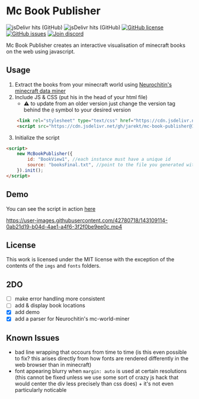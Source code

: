 # Mc Book Publisher
![jsDelivr hits (GitHub)](https://img.shields.io/jsdelivr/gh/hm/jarekt/mc-book-publisher)
![jsDelivr hits (GitHub)](https://img.shields.io/jsdelivr/gh/hy/jarekt/mc-book-publisher)
[![GitHub license](https://img.shields.io/github/license/jarekt/mc-book-publisher)](https://github.com/jarekt/mc-book-publisher/blob/main/LICENSE)
[![GitHub issues](https://img.shields.io/github/issues/jarekt/mc-book-publisher)](https://github.com/jarekt/mc-book-publisher/issues)
[![Join discord](https://img.shields.io/badge/chat-on%20discord-%237289da)](https://discord.gg/2uYF7qG)

Mc Book Publisher creates an interactive visualisation of minecraft books on the web using javascript. 

## Usage
1. Extract the books from your minecraft world using [Neurochitin's minecraft data miner](https://gitlab.com/Neurochitin/mc-world-miner)
2. Include JS & CSS (put his in the head of your html file)  
    * ⚠️ to update from an older version just change the version tag behind the `@` symbol to your desired version
```html
    <link rel="stylesheet" type="text/css" href="https://cdn.jsdelivr.net/gh/jarekt/mc-book-publisher@1.0.2/src/bookPublisher.min.css">
    <script src="https://cdn.jsdelivr.net/gh/jarekt/mc-book-publisher@1.0.2/src/bookPublisher.min.js"></script>
```

3. Initialize the script
```html
<script>
    new McBookPublisher({
        id: "BookView1", //each instance must have a unique id
        source: "booksFinal.txt", //point to the file you generated with mc-world-miner
    }).init();
</script>
```
## Demo

You can see the script in action [here](https://jarekt.github.io/mc-book-publisher/)

https://user-images.githubusercontent.com/42780718/143109114-0ab21d19-b04d-4ae1-a4f6-3f2f0be9ee0c.mp4

## License
This work is licensed under the MIT license with the exception of the contents of the `imgs` and `fonts` folders.

## 2DO
- [ ] make error handling more consistent
- [ ] add & display book locations
- [x] add demo
- [x] add a parser for Neurochitin's mc-world-miner

## Known Issues
- bad line wrapping that occours from time to time (is this even possible to fix? this arises directly from how fonts are rendered differently in the web browser than in minecraft)
- font appearing blurry when `margin: auto` is used at certain resolutions (this cannot be fixed unless we use some sort of crazy js hack that would center the div less precisely than css does) + it's not even particularly noticable
